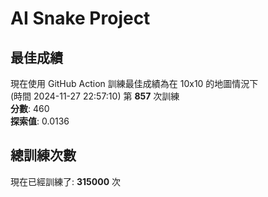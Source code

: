 
# AI Snake Project

## **最佳成績**
現在使用 GitHub Action 訓練最佳成績為在 10x10 的地圖情況下  
(時間 2024-11-27 22:57:10) 第 **857** 次訓練  
**分數**: 460  
**探索值**: 0.0136

## 總訓練次數
現在已經訓練了: **315000** 次
